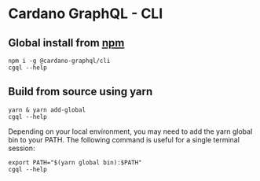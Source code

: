 # Cardano GraphQL - CLI
## Global install from [npm](https://www.npmjs.com/package/@cardano-graphql/cli)
```
npm i -g @cardano-graphql/cli
cgql --help
```
## Build from source using yarn
```
yarn & yarn add-global
cgql --help
```
Depending on your local environment, you may need to add the yarn global bin to your PATH. The 
following command is useful for a single terminal session:
```
export PATH="$(yarn global bin):$PATH"
cgql --help
```
